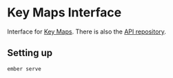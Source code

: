 # Key Maps Interface

Interface for [Key Maps](http://keymaps.surge.sh).
There is also the [API repository](https://github.com/icidasset/key-maps-api).


## Setting up

`ember serve`
